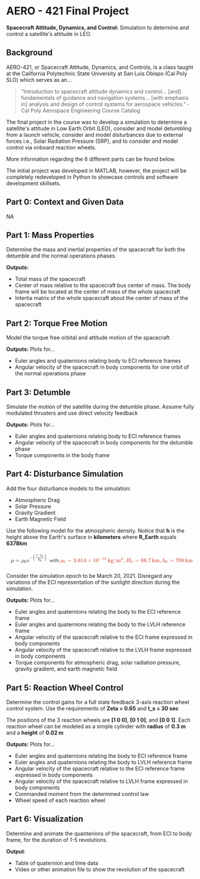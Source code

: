 # **AERO - 421 Final Project**
**Spacecraft Attitude, Dynamics, and Control:** Simulation to determine and control a satellite's attitude in LEO.

## **Background**
AERO-421, or Spacecraft Attitude, Dynamics, and Controls, is a class taught at the California Polytechnic State University at San Luis Obispo (Cal Poly SLO) which serves as an...

> "Introduction to spacecraft attitude dynamics and control... [and] fundamentals of guidance and navigation systems... [with emphasis in] analysis and design of control systems for aerospace vehicles." - Cal Poly Aerospace Engineering Course Catalog

The final project in the course was to develop a simulation to determine a satellite's attitude in Low Earth Orbit (LEO), consider and model detumbling from a launch vehicle, consider and model disturbances due to external forces i.e., Solar Radiation Pressure (SRP), and to consider and model control via onboard reaction wheels. 

More information regarding the 6 different parts can be found below.

The initial project was developed in MATLAB, however, the project will be completely redeveloped in Python to showcase controls and software development skillsets.

## **Part 0: Context and Given Data**
NA

## **Part 1: Mass Properties**
Determine the mass and inertial properties of the spacecraft for both the detumble and the normal operations phases.

**Outputs:**
* Total mass of the spacecraft
* Center of mass relative to the spacecraft bus center of mass. The body frame will be located at the center of mass of the whole spacecraft
* Intertia matrix of the whole spacecraft about the center of mass of the spacecraft

## **Part 2: Torque Free Motion**
Model the torque free orbital and attitude motion of the spacecraft

**Outputs:**
Plots for...
* Euler angles and quaternions relating body to ECI reference frames
* Angular velocity of the spacecraft in body components for one orbit of the normal operations phase

## **Part 3: Detumble**
Simulate the motion of the satellite during the detumble phase. Assume fully modulated thrusters and use direct velocity feedback

**Outputs:**
Plots for... 
* Euler angles and quaternions relating body to ECI reference frames
* Angular velocity of the spacecraft in body components for the detumble phase
* Torque components in the body frame

## **Part 4: Disturbance Simulation**
Add the four disturbance models to the simulation:
* Atmospheric Drag
* Solar Pressure
* Gravity Gradient
* Earth Magnetic Field

Use the following model for the atmospheric density. Notice that **h** is the height above the Earth's surface in **kilometers** where **R_Earth** equals **6378km**

![Disturbance Model](./OutputFiles/0_DisturbanceModel.png)

Consider the simulation epoch to be March 20, 2021. Disregard any variations of the ECI representation of the sunlight direction during the simulation.

**Outputs:** Plots for...
* Euler angles and quaternions relating the body to the ECI reference frame
* Euler angles and quaternions relating the body to the LVLH reference frame
* Angular velocity of the spacecraft relative to the ECI frame expressed in body components
* Angular velocity of the spacecraft relative to the LVLH frame expressed in body components
* Torque components for atmospheric drag, solar radiation pressure, gravity gradient, and earth magnetic field

## **Part 5: Reaction Wheel Control**
Determine the control gains for a full state feedback 3-axis reaction wheel control system. Use the requirements of **Zeta = 0.65** and **t_s = 30 sec**

The positions of the 3 reaction wheels are **[1 0 0]**, **[0 1 0]**, and **[0 0 1]**. Each reaction wheel can be modeled as a simple cylinder with **radius** of **0.3 m** and a **height** of **0.02 m**

**Outputs:** Plots for...
* Euler angles and quaternions relating the body to ECI reference frame
* Euler angles and quaternions relating the body to LVLH reference frame
* Angular velocity of the spacecraft relative to the ECI reference frame expressed in body components
* Angular velocity of the spacecraft relative to LVLH frame expressed in body components
* Commanded moment from the determined control law
* Wheel speed of each reaction wheel

## **Part 6: Visualization**
Determine and animate the quanterions of the spacecraft, from ECI to body frame, for the duration of 1-5 revolutions. 

**Output**:
* Table of quaternion and time data
* Video or other animation file to show the revolution of the spacecraft
